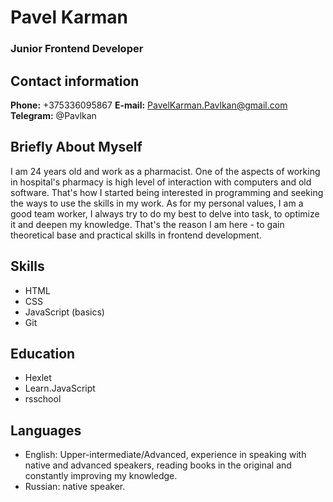 # **Pavel Karman**

### Junior Frontend Developer

## Contact information

**Phone:** +375336095867
**E-mail:** PavelKarman.Pavlkan@gmail.com
**Telegram:** @Pavlkan

## **Briefly About Myself**

I am 24 years old and work as a pharmacist. One of the aspects of working in hospital's pharmacy is high level of interaction with computers and old software. That's how I started being interested in programming and seeking the ways to use the skills in my work. As for my personal values, I am a good team worker, I always try to do my best to delve into task, to optimize it and deepen my knowledge. That's the reason I am here - to gain theoretical base and practical skills in frontend development.

## **Skills**

-   HTML
-   CSS
-   JavaScript (basics)
-   Git

## **Education**

-   Hexlet
-   Learn.JavaScript
-   rsschool

## **Languages**

-   English: Upper-intermediate/Advanced, experience in speaking with native and advanced speakers, reading books in the original and constantly improving my knowledge.
-   Russian: native speaker.
